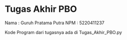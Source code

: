 # Tugas Akhir PBO

Nama : Guruh Pratama Putra
NPM  : 5220411237

Kode Program dari tugasnya ada di Tugas_Akhir_PBO.py
